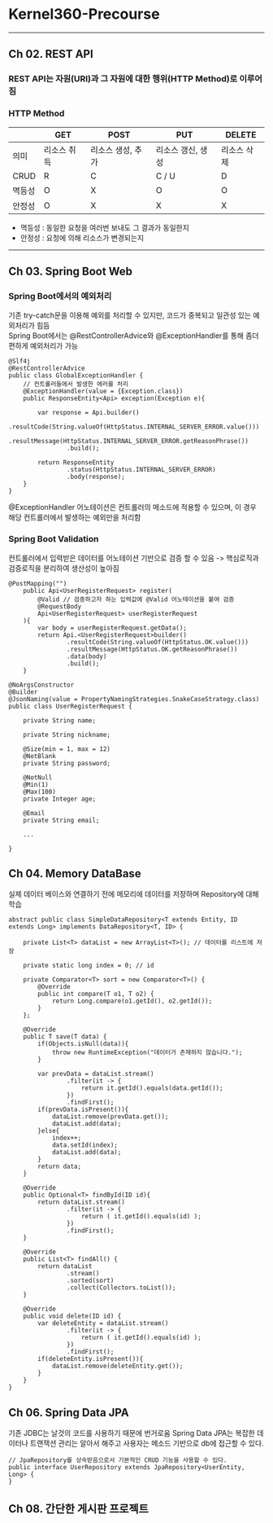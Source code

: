 # Kernel360-Precourse
---
## Ch 02. REST API
### REST API는 자원(URI)과 그 자원에 대한 행위(HTTP Method)로 이루어짐
### HTTP Method
|  | GET | POST | PUT | DELETE |
| --- | --- | --- | --- | --- |
| 의미 | 리소스 취득 | 리소스 생성, 추가 | 리소스 갱신, 생성 | 리소스 삭제 |
| CRUD | R | C | C / U | D |
| 멱등성 | O | X | O | O |
| 안정성 | O | X | X | X |
* 멱등성 : 동일한 요청을 여러번 보내도 그 결과가 동일한지
* 안정성 : 요청에 의해 리소스가 변경되는지
---
## Ch 03. Spring Boot Web
### Spring Boot에서의 예외처리
기존 try-catch문을 이용해 예외를 처리할 수 있지만, 코드가 중복되고 일관성 있는 예외처리가 힘듬<br>
Spring Boot에서는 @RestControllerAdvice와 @ExceptionHandler를 통해 좀더 편하게 예외처리가 가능
```
@Slf4j
@RestControllerAdvice
public class GlobalExceptionHandler {
    // 컨트롤러들에서 발생한 에러를 처리
    @ExceptionHandler(value = {Exception.class})
    public ResponseEntity<Api> exception(Exception e){

        var response = Api.builder()
                .resultCode(String.valueOf(HttpStatus.INTERNAL_SERVER_ERROR.value()))
                .resultMessage(HttpStatus.INTERNAL_SERVER_ERROR.getReasonPhrase())
                .build();

        return ResponseEntity
                .status(HttpStatus.INTERNAL_SERVER_ERROR)
                .body(response);
    }
}
```

@ExceptionHandler 어노테이션은 컨트롤러의 메소드에 적용할 수 있으며, 이 경우 해당 컨트롤러에서 발생하는 예외만을 처리함
### Spring Boot Validation
컨트롤러에서 입력받은 데이터를 어노테이션 기반으로 검증 할 수 있음
-> 핵심로직과 검증로직을 분리하여 생산성이 높아짐

```
@PostMapping("")
    public Api<UserRegisterRequest> register(
        @Valid // 검증하고자 하는 입력값에 @Valid 어노테이션을 붙여 검증
        @RequestBody
        Api<UserRegisterRequest> userRegisterRequest
    ){
        var body = userRegisterRequest.getData();
        return Api.<UserRegisterRequest>builder()
                .resultCode(String.valueOf(HttpStatus.OK.value()))
                .resultMessage(HttpStatus.OK.getReasonPhrase())
                .data(body)
                .build();
    }
```
```
@NoArgsConstructor
@Builder
@JsonNaming(value = PropertyNamingStrategies.SnakeCaseStrategy.class)
public class UserRegisterRequest {

    private String name;

    private String nickname;

    @Size(min = 1, max = 12)
    @NotBlank
    private String password;

    @NotNull
    @Min(1)
    @Max(100)
    private Integer age;

    @Email
    private String email;

    ...

}
```
## Ch 04. Memory DataBase
실제 데이터 베이스와 연결하기 전에 메모리에 데이터를 저장하며 Repository에 대해 학습
```
abstract public class SimpleDataRepository<T extends Entity, ID extends Long> implements DataRepository<T, ID> {

    private List<T> dataList = new ArrayList<T>(); // 데이터를 리스트에 저장

    private static long index = 0; // id

    private Comparator<T> sort = new Comparator<T>() {
        @Override
        public int compare(T o1, T o2) {
            return Long.compare(o1.getId(), o2.getId());
        }
    };

    @Override
    public T save(T data) {
        if(Objects.isNull(data)){
            throw new RuntimeException("데이터가 존재하지 않습니다.");
        }

        var prevData = dataList.stream()
                .filter(it -> {
                    return it.getId().equals(data.getId());
                })
                .findFirst();
        if(prevData.isPresent()){
            dataList.remove(prevData.get());
            dataList.add(data);
        }else{
            index++;
            data.setId(index);
            dataList.add(data);
        }
        return data;
    }

    @Override
    public Optional<T> findById(ID id){
        return dataList.stream()
                .filter(it -> {
                    return ( it.getId().equals(id) );
                })
                .findFirst();
    }

    @Override
    public List<T> findAll() {
        return dataList
                .stream()
                .sorted(sort)
                .collect(Collectors.toList());
    }

    @Override
    public void delete(ID id) {
        var deleteEntity = dataList.stream()
                .filter(it -> {
                    return ( it.getId().equals(id) );
                })
                .findFirst();
        if(deleteEntity.isPresent()){
            dataList.remove(deleteEntity.get());
        }
    }
}
```

## Ch 06. Spring Data JPA
기존 JDBC는 날것의 코드를 사용하기 때문에 번거로움
Spring Data JPA는 복잡한 데이터나 트랜잭션 관리는 알아서 해주고 사용자는 메소드 기반으로 db에 접근할 수 있다.

```
// JpaRepository를 상속받음으로서 기본적인 CRUD 기능을 사용할 수 있다.
public interface UserRepository extends JpaRepository<UserEntity, Long> {
}
```

## Ch 08. 간단한 게시판 프로젝트


